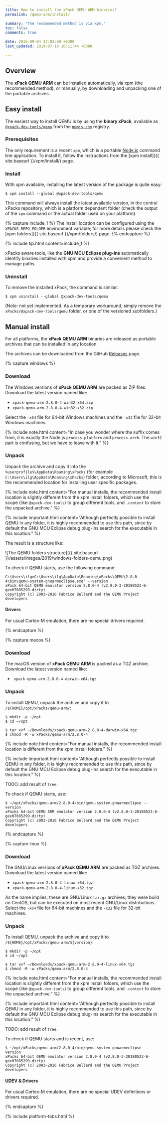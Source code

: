 ```yaml
---
title: How to install the xPack QEMU ARM binaries?
permalink: /qemu-arm/install/

summary: "The recommended method is via xpm."
toc: false
comments: true

date: 2015-09-04 17:03:00 +0300
last_updated: 2019-07-10 10:11:44 +0300

---
```


## Overview

The **xPack QEMU ARM** can be installed automatically, via xpm (the
recommended method), or manually, by downloading and unpacking one of the 
portable archives.

## Easy install 

The easiest way to install QEMU is by using the **binary xPack**, available as 
[`@xpack-dev-tools/qemu`](https://www.npmjs.com/package/@xpack-dev-tools/qemu)
from the [`npmjs.com`](https://www.npmjs.com) registry.

### Prerequisites

The only requirement is a recent 
`xpm`, which is a portable 
[Node.js](https://nodejs.org) command line application. To install it,
follow the instructions from the 
[xpm install]({{ site.baseurl }}/xpm/install/) page.

### Install

With xpm available, installing 
the latest version of the package is quite easy:

```console
$ xpm install --global @xpack-dev-tools/qemu
```

This command will always install the latest available version, 
in the central xPacks repository, which is a platform dependent folder 
(check the output of the `xpm` command or the actual folder used on 
your platform).

{% capture include_1 %}
The install location can be configured using the 
`XPACKS_REPO_FOLDER` environment variable; for more details please check the 
[xpm folders]({{ site.baseurl }}/xpm/folders/) page.
{% endcapture %}

{% include tip.html content=include_1 %}

xPacks aware tools, like the **GNU MCU Eclipse plug-ins** automatically 
identify binaries installed with
xpm and provide a convenient method to manage paths.

### Uninstall

To remove the installed xPack, the command is similar:

```console
$ xpm uninstall --global @xpack-dev-tools/qemu
```

(Note: not yet implemented. As a temporary workaround, simply remove the 
`xPacks/@xpack-dev-tools/qemu` folder, or one of the versioned 
subfolders.)

## Manual install

For all platforms, the **xPack QEMU ARM** binaries are released as portable 
archives that can be installed in any location.

The archives can be downloaded from the GitHub 
[Releases](https://github.com/xpack-dev-tools/qemu-arm-xpack/releases/) page.

{% capture windows %}
### Download

The Windows versions of **xPack QEMU ARM** are packed as ZIP files. 
Download the latest version named like:

- `xpack-qemu-arm-2.8.0-4-win32-x64.zip`
- `xpack-qemu-arm-2.8.0-4-win32-x32.zip`

Select the `-x64` file for 64-bit Windows machines and the `-x32` file 
for 32-bit Windows machines.

{% include note.html content="In case you wonder where the suffix comes 
from, it is exactly the Node.js `process.platform` and `process.arch`.
The `win32` part is confusing, but we have to leave with it." %}

### Unpack

Unpack the archive and copy it into the `%userprofile%\AppData\Roaming\xPacks` 
(for example `C:\Users\ilg\AppData\Roaming\xPacks`) folder; according 
to Microsoft, this is the recommended location for installing user specific 
packages.

{% include note.html content="For manual installs, the recommended 
install location is slightly different from the xpm install folders,
which use the scope (like `@xpack-dev-tools`) to group different tools,
and `.content` to store the unpacked archive." %}

{% include important.html content="Although perfectly possible to 
install QEMU in any folder, it is highly recommended to use this 
path, since by default the GNU MCU Eclipse debug plug-ins search 
for the executable in this location." %}

The result is a structure like:

![The QEMU folders structure]({{ site.baseurl }}/assets/images/2019/windows-folders-qemu.png)

To check if QEMU starts, use the following command:

```
C:\Users\ilg>C:\Users\ilg\AppData\Roaming\xPacks\QEMU\2.8.0-4\bin\qemu-system-gnuarmeclipse.exe" --version
xPack 64-bit QEMU emulator version 2.8.0-4 (v2.8.0-3-20180523-6-gee07085299-dirty)
Copyright (c) 2003-2016 Fabrice Bellard and the QEMU Project developers
```

#### Drivers

For usual Cortex-M emulation, there are no special drivers required.

{% endcapture %}

{% capture macos %}
### Download

The macOS version of **xPack QEMU ARM** is packed as a TGZ archive. 
Download the latest version named like:

-  `xpack-qemu-arm-2.8.0-4-darwin-x64.tgz`

### Unpack

To install QEMU, unpack the archive and copy it to 
`/${HOME}/opt/xPacks/qemu-arm/`:

```console
$ mkdir -p ~/opt
$ cd ~/opt

$ tar xvf ~/Downloads/xpack-qemu-arm-2.8.0-4-darwin-x64.tgz
$ chmod -R -w xPacks/qemu-arm/2.8.0-4
```

{% include note.html content="For manual installs, the recommended 
install location is different from the xpm install folders." %}

{% include important.html content="Although perfectly possible to 
install QEMU in any folder, it is highly recommended to use this 
path, since by default the GNU MCU Eclipse debug plug-ins search 
for the executable in this location." %}

TODO: add result of `tree`.

To check if QEMU starts, use:

```console
$ ~/opt/xPacks/qemu-arm/2.8.0-4/bin/qemu-system-gnuarmeclipse --version
xPacks 64-bit QEMU ARM emulator version 2.8.0-4 (v2.8.0-3-20180523-6-gee07085299-dirty)
Copyright (c) 2003-2016 Fabrice Bellard and the QEMU Project developers
```

{% endcapture %}

{% capture linux %}
### Download

The GNU/Linux versions of **xPack QEMU ARM** are packed as TGZ archives. 
Download the latest version named like:

- `xpack-qemu-arm-2.8.0-4-linux-x64.tgz`
- `xpack-qemu-arm-2.8.0-4-linux-x32.tgz`

As the name implies, these are GNU/Linux `tar.gz` archives; they were build on
CentOS, but can be executed on most recent GNU/Linux distributions. 
Select the `-x64` file for 64-bit machines and the `-x32` file for 32-bit 
machines.

### Unpack

To install QEMU, unpack the archive and copy it to 
`/${HOME}/opt/xPacks/qemu-arm/${version}`:

```console
$ mkdir -p ~/opt
$ cd ~/opt

$ tar xvf ~/Downloads/xpack-qemu-arm-2.8.0-4-linux-x64.tgz
$ chmod -R -w xPacks/qemu-arm/2.8.0-4
```

{% include note.html content="For manual installs, the recommended 
install location is slightly different from the xpm install folders,
which use the scope (like `@xpack-dev-tools`) to group different tools,
and `.content` to store the unpacked archive." %}

{% include important.html content="Although perfectly possible to 
install QEMU in any folder, it is highly recommended to use this 
path, since by default the GNU MCU Eclipse debug plug-ins search 
for the executable in this location." %}

TODO: add result of `tree`.

To check if QEMU starts and is recent, use:

```console
$ ~/opt/xPacks/qemu-arm/2.8.0-4/bin/qemu-system-gnuarmeclipse --version
xPacks 64-bit QEMU emulator version 2.8.0-4 (v2.8.0-3-20180523-6-gee07085299-dirty)
Copyright (c) 2003-2016 Fabrice Bellard and the QEMU Project developers
```

#### UDEV & Drivers

For usual Cortex-M emulation, there are no special UDEV definitions or 
drivers required.

{% endcapture %}

{% include platform-tabs.html %}

